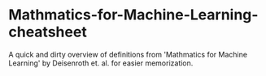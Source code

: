 # Mathmatics-for-Machine-Learning-cheatsheet
A quick and dirty overview of definitions from 'Mathmatics for Machine Learning' by Deisenroth et. al. for easier memorization.
